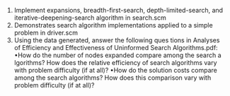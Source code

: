 1. Implement expansions, breadth-first-search, depth-limited-search, and
iterative-deepening-search algorithm in search.scm
2. Demonstrates search algorithm implementations applied to a simple
problem in driver.scm
3. Using the data generated, answer the following ques
tions in Analyses of Efficiency and Effectiveness of Uninformed Search Algorithms.pdf:
      •How do the number of nodes expanded compare among the search a
      lgorithms? How does the relative efficiency of search algorithms vary
      with problem difficulty (if at all)?
      •How do the solution costs compare among the search algorithms?
      How does this comparison vary with problem difficulty (if at all)?
